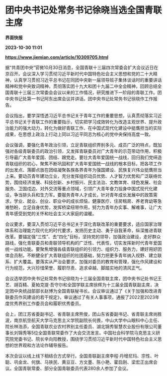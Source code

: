 # 团中央书记处常务书记徐晓当选全国青联主席
**界面快报**

**2023-10-30 11:01**

**https://www.jiemian.com/article/10309705.html**

据“共青团中央”官微10月30日消息，全国青联十三届四次常委会扩大会议近日在京召开。会议深入学习贯彻习近平新时代中国特色社会主义思想和党的二十大精神，认真学习贯彻习近平总书记在同团中央新一届领导班子集体谈话时的重要讲话精神和党中央致词精神，贯彻落实团十九大和团十九届二中全会精神，回顾总结全国青联十三届三次常委会会议以来的工作情况，研究推进下一阶段的青联工作。团中央书记处第一书记阿东出席会议并讲话。团中央书记处常务书记徐晓作工作报告。

会议指出，要学深悟透习近平总书记关于青年工作的重要思想，认真贯彻落实习近平总书记关于青联工作的重要指示，切实把学习成效转化为改造主观世界、提升政治能力的强大动力，转化为做好青联工作、在中国式现代化建设中挺膺担当的实际成果，在思想上政治上行动上同以习近平同志为核心的党中央保持高度一致。

会议强调，要强化青年政治引领，立足青联组织界别多元、成员广泛的特点，既加强对各级青联委员的政治引领，又发挥青联委员对广大青年的示范带动作用，积极引导最广大青年爱国、团结、跟党走。要壮大青年爱国统一战线，回归我们党缔造青联组织的初心，聚焦不断巩固和扩大青年爱国统一战线的根本目标，把各项工作的出发点、落脚点放在团结凝聚各族各界青年为强国建设、民族复兴伟业挺膺担当上来。要动员青年建功立业，充分发挥组织动员优势、人才智力优势和广泛联络优势，围绕经济发展、科技创新、乡村振兴、民主法治、文教体育、绿色发展、社会服务、卫国戍边、对外交流等重点领域，引领广大青年奋力投身中国式现代化建设，争当排头兵和生力军。要服务青年人才成长，针对青年成长发展中的政策需求，学业、就业、创业、职业中的成长烦恼，健康医疗、住房租房、养老育幼等急难愁盼，立足自身优势，发挥桥梁纽带作用，努力为青年办实事、解难事，让广大青年感受到党的关怀和社会主义大家庭的温暖。

会议要求，要深入贯彻习近平总书记关于深化青联改革的重要要求，适应国家治理体系和治理能力现代化的时代要求，发扬历史主动、勇于自我革命，纵深推进青联改革。要锚定强“三性”、去“四化”目标，坚持党的领导，加强政治建设，走好群众路线，强化青联委员和青联领导机构的广泛性、代表性，切实发挥新时代青年爱国统一战线功能。要聚焦增强各级青联组织的引领力、组织力、服务力，建好用好团体会员制，不断健全扩大青联组织的社团基础，努力把更多青年纳入视野、建立联系、扩大覆盖。要落实从严治会要求，加强对委员的教育和管理，强化作风建设和行为规范，大兴珍惜荣誉、履职尽责、追求卓越、脚踏实地的清风正气。

会议选举团中央书记处常务书记徐晓为十三届全国青联主席，团中央书记处书记王艺、胡百精、夏帕克提·吾守尔和全国学联主席徐辉为十三届全国青联副主席，决定团中央统战部部长赵博为全国青联秘书长。会议审议通过了《关于加强和改进青联委员作风建设的若干规定》，审议通过了有关人事事项，通报了2022至2023年度优秀界别工作委员会和履职优秀委员。

会上，团江苏省委副书记、省青联主席熊俊，团山东省委副书记、省青联主席尚胜波，南京航空航天大学马克思主义学院副院长何畏，中山大学中山眼科中心主任、院长林浩添，全国青联农业农村界别主任委员、湖北锦秀智慧农业股份有限公司董事长刘锦秀等5位全国青联常委作了大会交流发言。中国社会科学院马克思主义研究院党委书记、院长辛向阳教授，围绕学习贯彻习近平新时代中国特色社会主义思想的世界观和方法论作辅导报告。

本次会议以线上线下相结合方式举行。全国青联副主席李程·丹增尼玛、宗性、叶聪、巩金龙、何旗、马铁民、黄豆豆、方文墨、陈小艳、霍启刚、梁宏正出席会议。全国青联常委、部分全国青联委员代表280余人参加了会议。